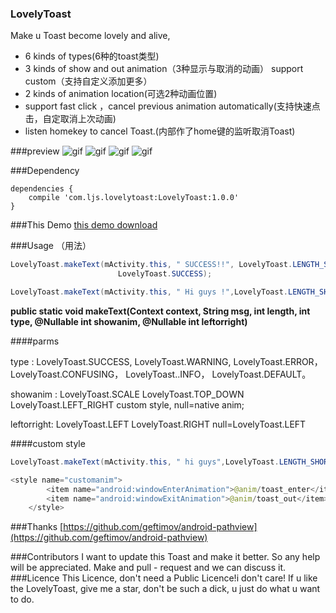 ### LovelyToast
Make u Toast become lovely and alive,
* 6 kinds of types(6种的toast类型)
* 3 kinds of show and out animation（3种显示与取消的动画） support custom（支持自定义添加更多）
* 2 kinds of animation location(可选2种动画位置)
* support fast click ，cancel previous animation automatically(支持快速点击，自定取消上次动画)
* listen homekey to cancel Toast.(内部作了home键的监听取消Toast)


###preview
![gif](http://i1.piimg.com/4851/5cdda9ba1f99fed1.gif)
![gif](http://i1.piimg.com/4851/f4e2368d77de3447.gif)
![gif](http://i1.piimg.com/4851/02ee9b9dbe9e141f.gif)
![gif](http://i1.piimg.com/4851/f0877a79ee62a397.gif)

###Dependency

```
dependencies {
	compile 'com.ljs.lovelytoast:LovelyToast:1.0.0'
}
```
###This Demo
[this demo download](http://download.csdn.net/detail/luojiusan520/9643109)

###Usage （用法）

``` java
LovelyToast.makeText(mActivity.this, " SUCCESS!!", LovelyToast.LENGTH_SHORT,
                        LovelyToast.SUCCESS);

LovelyToast.makeText(mActivity.this, " Hi guys !",LovelyToast.LENGTH_SHORT , LovelyToast.SUCCESS, LovelyToast.SCALE , LovelyToast.RIGHT);
```
**public static void makeText(Context context, String msg, int length, int type, @Nullable int showanim, @Nullable int leftorright)**





####parms

type :
LovelyToast.SUCCESS,
LovelyToast.WARNING,
LovelyToast.ERROR，
LovelyToast.CONFUSING，
LovelyToast..INFO，
LovelyToast.DEFAULT。

showanim :
 LovelyToast.SCALE
 LovelyToast.TOP_DOWN
 LovelyToast.LEFT_RIGHT
 custom style,
null=native anim;

leftorright:
LovelyToast.LEFT
LovelyToast.RIGHT
null=LovelyToast.LEFT

####custom style
``` java
LovelyToast.makeText(mActivity.this, " hi guys",LovelyToast.LENGTH_SHORT, LovelyToast.SUCCESS, R.style.customanim , LovelyToast.RIGHT)

<style name="customanim">
        <item name="android:windowEnterAnimation">@anim/toast_enter</item>
        <item name="android:windowExitAnimation">@anim/toast_out</item>
    </style>
```

###Thanks
[https://github.com/geftimov/android-pathview](https://github.com/geftimov/android-pathview)

###Contributors
I want to update this Toast and make it better. So any help will be appreciated. Make and pull - request and we can discuss it.
###Licence
This Licence,
don't need a Public Licence!i don't care!
If u like the LovelyToast,
give me a star,
don't be such a dick,
u just do what u want to do.
